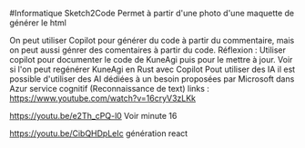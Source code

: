 #Informatique
Sketch2Code Permet à partir d'une photo d'une maquette de générer le html   

On peut utiliser Copilot pour générer du code à partir du commentaire, mais on peut aussi génrer des comentaires à partir du code.
Réflexion : Utiliser copilot pour documenter le code de KuneAgi puis pour le mettre à jour.
Voir si l'on peut regénérer KuneAgi en Rust avec Copilot
Pout utiliser des IA il est possible d'utiliser des AI dédiées à un besoin proposées par Microsoft dans Azur service cognitif (Reconnaissance de text)
links :
https://www.youtube.com/watch?v=16cryV3zLKk

https://youtu.be/e2Th_cPQ-l0 Voir minute 16

https://youtu.be/CibQHDpLeIc génération react